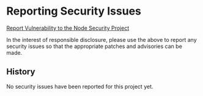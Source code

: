 # Reporting Security Issues

[Report Vulnerability to the Node Security Project](mailto:report@nodesecurity.io?cc=lancestout@gmail.com&subject=Security%20Issue%20for%20xmpp-jid)

In the interest of responsible disclosure, please use the above to report any security issues so
that the appropriate patches and advisories can be made.

## History

No security issues have been reported for this project yet.
